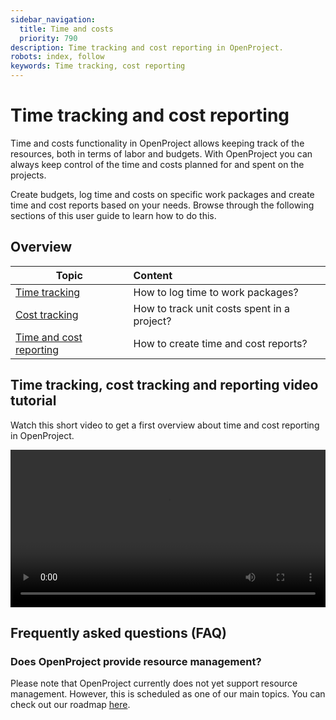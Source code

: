 ```yaml
---
sidebar_navigation:
  title: Time and costs
  priority: 790
description: Time tracking and cost reporting in OpenProject.
robots: index, follow
keywords: Time tracking, cost reporting
---
```


# Time tracking and cost reporting

Time and costs functionality in OpenProject allows keeping track of the resources,  both in terms of labor and budgets. With OpenProject you can always keep control of the time and costs planned for and spent on the projects.

Create budgets, log time and costs on specific work packages and  create time and cost reports based on your needs. Browse through the following sections of this user guide to learn how to do this.

## Overview

| Topic                 | Content                                     |
| ------------------------------------- | :------------------------------------------ |
| [Time tracking](time-tracking)       | How to log time to work packages?           |
| [Cost tracking](cost-tracking)       | How to track unit costs spent in a project? |
| [Time and cost reporting](reporting) | How to create time and cost reports?        |

## Time tracking, cost tracking  and reporting video tutorial

Watch this short video to get a first overview about time and cost reporting in OpenProject.

<video src="https://www.openproject.org/wp-content/uploads/2020/12/OpenProject-Track-Time-and-Costs.mp4" type="video/mp4" controls="" style="width:100%"></video>
## Frequently asked questions (FAQ)

### Does OpenProject provide resource management?

Please note that OpenProject currently does not yet support resource management. However, this is scheduled as one of our main topics. You can check out our roadmap [here](https://community.openproject.com/projects/openproject/work_packages?query_id=1993).
